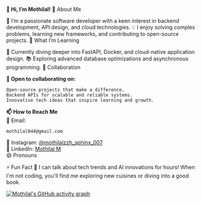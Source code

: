 <b>👋 Hi, I’m Mothilal!</b>
👀 About Me

🔭 I’m a passionate software developer with a keen interest in backend development, API design, and cloud technologies.
💡 I enjoy solving complex problems, learning new frameworks, and contributing to open-source projects.
🌱 What I’m Learning

🚀 Currently diving deeper into FastAPI, Docker, and cloud-native application design.
📚 Exploring advanced database optimizations and asynchronous programming.
💞️ Collaboration

<b>🤝 Open to collaborating on:</b>

    Open-source projects that make a difference.
    Backend APIs for scalable and reliable systems.
    Innovative tech ideas that inspire learning and growth.

<b>📫 How to Reach Me </b><br>
📩 Email:
```
mothilal044@gmail.com
```
   📸 Instagram: [@mothilalzzh_sphinx_007](https://www.instagram.com/mothilalzzh_sphinx_007?igsh=MXBydThxaWUyYzI2NQ==)<br>
   💼 LinkedIn: [Mothilal M](https://www.linkedin.com/in/mothilal-m-04803a227) <br>
   😄 Pronouns <br>

⚡ Fun Fact
💬 I can talk about tech trends and AI innovations for hours! When I'm not coding, you'll find me exploring new cuisines or diving into a good book.


[![Mothilal's GitHub activity graph](https://github-readme-activity-graph.vercel.app/graph?username=Mothilal-hire10x&theme=dracula)](https://github.com/Mothilal-hire10x/github-readme-activity-graph)
